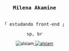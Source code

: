 <h3 align="center">
        <samp> Milena Akamine
                <b><a target="_blank" href="https://alsiam.com"></a></b>
        </samp>
</h3>
<p align="center"> 
  <samp>
   </a>
    <br>
    「 estudando front-end 」
    <br>
  </samp>
</p>
<p align="center"> 
  <samp>
  <a> sp, br</a>
  </samp>
<p align="center">
<a target="_blank">
<img src="https://img.shields.io/badge/LinkedIn-0077B5?style=for-the-badge&logo=linkedin&logoColor=white" alt="alsiam"/></a><a href="https://instagram.com/milena.yr" target="_blank">
<img src="https://img.shields.io/badge/Instagram-fe4164?style=for-the-badge&logo=instagram&logoColor=white" alt="alsiam" /></a> 
</p>
